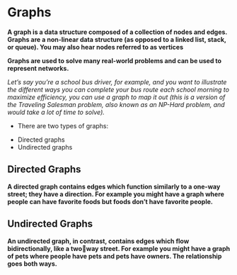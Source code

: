 # Graphs

**A graph is a data structure composed of a collection of nodes and edges. Graphs are a non-linear data structure (as opposed to a linked list, stack, or queue). You may also hear nodes referred to as vertices**

**Graphs are used to solve many real-world problems and can be used to represent networks.**

*Let’s say you’re a school bus driver, for example, and you want to illustrate the different ways you can complete your bus route each school morning to maximize efficiency, you can use a graph to map it out (this is a version of the Traveling Salesman problem, also known as an NP-Hard problem, and would take a lot of time to solve).*

* There are two types of graphs:
- Directed graphs
- Undirected graphs

## Directed Graphs

**A directed graph contains edges which function similarly to a one-way street; they have a direction. For example you might have a graph where people can have favorite foods but foods don’t have favorite people.**

## Undirected Graphs

**An undirected graph, in contrast, contains edges which flow bidirectionally, like a twoway street. For example you might have a graph of pets where people have pets and pets have owners. The relationship goes both ways.**




